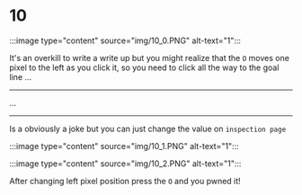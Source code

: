 # 10

:::image type="content" source="img/10_0.PNG" alt-text="1":::

It's an overkill to write a write up but you might realize that the `O` moves one pixel to the left as you click it, so you need to click all the way to the goal line ...





---

...

---

Is a obviously a joke but you can just change the value on `inspection page` 


:::image type="content" source="img/10_1.PNG" alt-text="1":::

:::image type="content" source="img/10_2.PNG" alt-text="1":::

After changing left pixel position press the `O` and you pwned it!